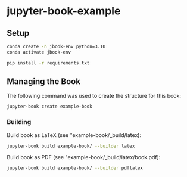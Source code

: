 # jupyter-book-example


## Setup

```sh
conda create -n jbook-env python=3.10
conda activate jbook-env
```

```sh
pip install -r requirements.txt
```



## Managing the Book


The following command was used to create the structure for this book:

```sh
jupyter-book create example-book
```

### Building



Build book as LaTeX (see "example-book/_build/latex):

```sh
jupyter-book build example-book/ --builder latex
```


Build book as PDF (see "example-book/_build/latex/book.pdf):

```sh
jupyter-book build example-book/ --builder pdflatex
```
